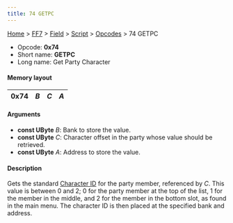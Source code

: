 ```yaml
---
title: 74 GETPC
---
```


[Home](../../../../Main%20Page.md.md) > [FF7](../../../../FF7.md) > [Field](../../../Field.md) > [Script](../../Script.md) > [Opcodes](../Opcodes.md) > 74 GETPC

-   Opcode: **0x74**
-   Short name: **GETPC**
-   Long name: Get Party Character

#### Memory layout

| 0x74 | *B* | *C* | *A* |
|------|-----|-----|-----|

#### Arguments

-   **const UByte** *B*: Bank to store the value.
-   **const UByte** *C*: Character offset in the party whose value
    should be retrieved.
-   **const UByte** *A*: Address to store the value.

#### Description

Gets the standard [Character ID][] for the party member, referenced by
*C*. This value is between 0 and 2; 0 for the party member at the top of
the list, 1 for the member in the middle, and 2 for the member in the
bottom slot, as found in the main menu. The character ID is then placed
at the specified bank and address.

  [Character ID]: ../../Character%20ID.md "wikilink"
